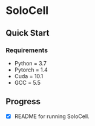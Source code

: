 # SoloCell

## Quick Start

### Requirements
- Python = 3.7
- Pytorch = 1.4
- Cuda = 10.1
- GCC = 5.5

## Progress
- [x] README for running SoloCell.
